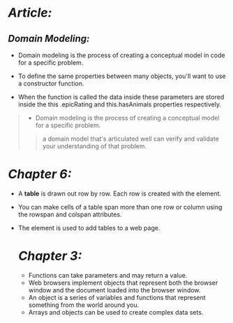 # _Article:_
## ***Domain Modeling:***
- Domain modeling is the process of creating a conceptual model in code for a specific problem.
+ To define the same properties between many objects, you'll want to use a constructor function. 
* When the function is called the data inside these parameters are stored inside the this .epicRating and this.hasAnimals properties respectively.
> - Domain modeling is the process of creating a conceptual model for a specific problem. 
>> a domain model that's articulated well can verify and validate your understanding of that problem.


# _Chapter 6:_
- A **table** is drawn out row by row. Each row is created with the <tr> element.
* You can make cells of a table span more than one row or column using the rowspan and colspan attributes.
+ The <table> element is used to add tables to a web page.


# _Chapter 3:_
- Functions can take parameters and may return a value. 
* Web browsers implement objects that represent both the browser window and the document loaded into the browser window.
+ An object is a series of variables and functions that represent something from the world around you. 
- Arrays and objects can be used to create complex data sets.



